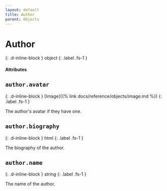 ```yaml
---
layout: default
title: Author
parent: Objects
---
```


# Author 
{: .d-inline-block }
object
{: .label .fs-1 }

#### Attributes

## `author.avatar`
{: .d-inline-block }
[Image]({% link docs/reference/objects/image.md %})
{: .label .fs-1 }

The author's avatar if they have one.

## `author.biography`
{: .d-inline-block }
html
{: .label .fs-1 }

The biography of the author.
 
## `author.name`
{: .d-inline-block }
string
{: .label .fs-1 }

The name of the author.
